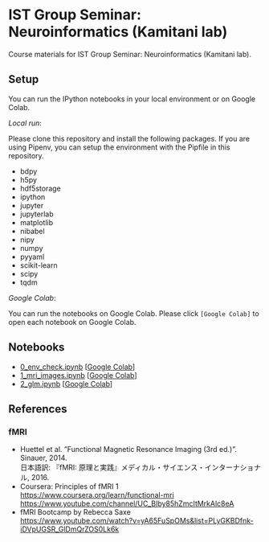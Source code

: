 # IST Group Seminar: Neuroinformatics (Kamitani lab)

Course materials for IST Group Seminar: Neuroinformatics (Kamitani lab).

## Setup

You can run the IPython notebooks in your local environment or on Google Colab.

*Local run*:

Please clone this repository and install the following packages.
If you are using Pipenv, you can setup the environment with the Pipfile in this repository.

- bdpy
- h5py
- hdf5storage
- ipython
- jupyter
- jupyterlab
- matplotlib
- nibabel
- nipy
- numpy
- pyyaml
- scikit-learn
- scipy
- tqdm

*Google Colab*:

You can run the notebooks on Google Colab.
Please click `[Google Colab]` to open each notebook on Google Colab.

## Notebooks

- [0_env_check.ipynb](0_env_check.ipynb) \[[Google Colab](https://colab.research.google.com/github/KamitaniLab/ist-group-seminar-kamitani/blob/master/0_env_check.ipynb)\]
- [1_mri_images.ipynb](1_mri_images.ipynb) \[[Google Colab](https://colab.research.google.com/github/KamitaniLab/ist-group-seminar-kamitani/blob/master/1_mri_images.ipynb)\]
- [2_glm.ipynb](2_glm.ipynb) \[[Google Colab](https://colab.research.google.com/github/KamitaniLab/ist-group-seminar-kamitani/blob/master/2_glm.ipynb)\]

## References

### fMRI

- Huettel et al. ”Functional Magnetic Resonance Imaging (3rd ed.)”. Sinauer, 2014.<br>日本語訳: 『fMRI: 原理と実践』メディカル・サイエンス・インターナショナル, 2016.
- Coursera: Principles of fMRI 1<br>https://www.coursera.org/learn/functional-mri<br>https://www.youtube.com/channel/UC_BIby85hZmcItMrkAlc8eA
- fMRI Bootcamp by Rebecca Saxe<br>https://www.youtube.com/watch?v=yA65FuSpOMs&list=PLyGKBDfnk-iDVpUGSR_GlDmQrZOS0Lk6k
